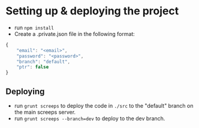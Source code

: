 # Setting up & deploying the project

* run `npm install`
* Create a .private.json file in the following format:

```javascript
{
    "email": "<email>",
    "password": "<password>",
    "branch": "default",
    "ptr": false
}
```

## Deploying

* run `grunt screeps` to deploy the code in `./src` to the "default" branch on the main screeps server.
* run `grunt screeps --branch=dev` to deploy to the dev branch.
